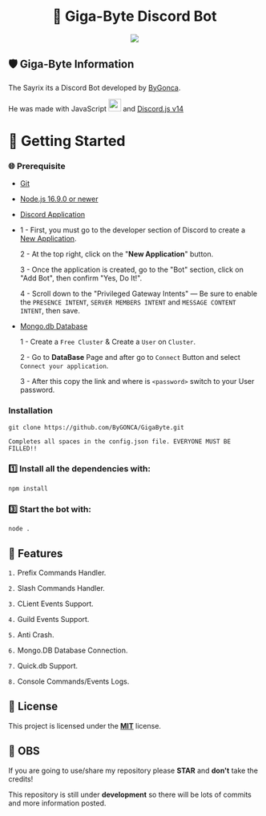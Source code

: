 <h1 align="center">🤖 Giga-Byte Discord Bot</h1>

<p align="center">
  <a href="https://github.com/ByGONCA/Sayrix">
    <img src="https://skillicons.dev/icons?i=discord,js,nodejs,git,github,vscode" />
  </a>
</p>

## 🛡 Giga-Byte Information 

The Sayrix its a Discord Bot developed by [ByGonca](https://github.com/ByGONCA).

He was made with JavaScript <img height="25" src="https://raw.githubusercontent.com/rahul-jha98/github_readme_icons/main/language_and_tools/square/javascript/javascript.png"></img> and [Discord.js v14](https://discord.js.org/#/docs/discord.js/14.2.0/general/welcome)


# 📍 Getting Started

### 🌐 Prerequisite

- [Git](https://git-scm.com/book/en/v2/Getting-Started-Installing-Git)
- [Node.js 16.9.0 or newer](https://nodejs.org/en/)
- [Discord Application](https://discord.com/developers/applications)
- 
  1 - First, you must go to the developer section of Discord to create a [New Application](https://discord.com/developers/applications).
  
  2 - At the top right, click on the "**New Application**" button.
  
  3 - Once the application is created, go to the "Bot" section, click on "Add Bot", then confirm "Yes, Do It!".
  
  4 - Scroll down to the "Privileged Gateway Intents" — Be sure to enable the `PRESENCE INTENT`, `SERVER MEMBERS INTENT` and `MESSAGE CONTENT INTENT`, then save.
- [Mongo.db Database](https://www.mongodb.com/)

  1 - Create a `Free Cluster` & Create a `User` on `Cluster`.

  2 - Go to **DataBase** Page and after go to `Connect` Button and select `Connect your application`.

  3 - After this copy the link and where is `<password>` switch to your User password.

### Installation
```sh-session
git clone https://github.com/ByGONCA/GigaByte.git
```

```sh-session
Completes all spaces in the config.json file. EVERYONE MUST BE FILLED!!
```

### 1️⃣ Install all the dependencies with:
  ```sh-session
npm install
```         

### 3️⃣ Start the bot with:
```sh-session
node .
```

## 🚀 Features
`1.` Prefix Commands Handler.

`2.` Slash Commands Handler.

`3.` CLient Events Support.

`4.` Guild Events Support.

`5.` Anti Crash.

`6.` Mongo.DB Database Connection.

`7.` Quick.db Support.

`8.` Console Commands/Events Logs.


## 💼 License
This project is licensed under the **[MIT](LICENSE)** license.

## 📌 OBS
If you are going to use/share my repository please **STAR** and **don't** take the credits!

This repository is still under **development** so there will be lots of commits and more information posted.

